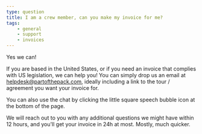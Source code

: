 ```yaml
---
type: question
title: I am a crew member, can you make my invoice for me?
tags:
    - general
    - support
    - invoices
---
```


Yes we can!

If you are based in the United States, or if you need an invoice that complies with US legislation, we can help you!
You can simply drop us an email at helpdesk@partofthepack.com, ideally including a link to the tour / agreement you want your invoice for.

You can also use the chat by clicking the little square speech bubble icon at the bottom of the page.

We will reach out to you with any additional questions we might have within 12 hours, and you'll get your invoice in 24h at most. Mostly, much quicker.
